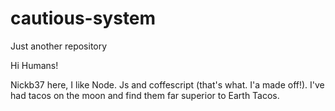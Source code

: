 # cautious-system
Just another repository



Hi Humans!
 
Nickb37 here, I like Node. Js and coffescript (that's what. I'a made off!). I've had tacos on the moon and find them far superior to Earth Tacos.
